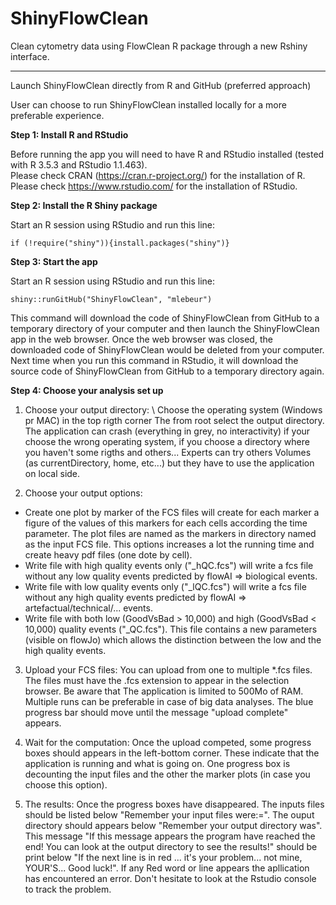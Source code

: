 ShinyFlowClean
========
Clean cytometry data using FlowClean R package through a new Rshiny interface.

*****

Launch ShinyFlowClean directly from R and GitHub (preferred approach)

User can choose to run ShinyFlowClean installed locally for a more preferable experience.

**Step 1: Install R and RStudio**

Before running the app you will need to have R and RStudio installed (tested with R 3.5.3 and RStudio 1.1.463).  
Please check CRAN (<a href="https://cran.r-project.org/" target="_blank">https://cran.r-project.org/</a>) for the installation of R.  
Please check <a href="https://www.rstudio.com/" target="_blank">https://www.rstudio.com/</a> for the installation of RStudio.  

**Step 2: Install the R Shiny package**

Start an R session using RStudio and run this line:  
```
if (!require("shiny")){install.packages("shiny")}
```

**Step 3: Start the app**  

Start an R session using RStudio and run this line:  
```
shiny::runGitHub("ShinyFlowClean", "mlebeur")
```
This command will download the code of ShinyFlowClean from GitHub to a temporary directory of your computer and then launch the ShinyFlowClean app in the web browser. Once the web browser was closed, the downloaded code of ShinyFlowClean would be deleted from your computer. Next time when you run this command in RStudio, it will download the source code of ShinyFlowClean from GitHub to a temporary directory again. 

**Step 4: Choose your analysis set up**  

1. Choose your output directory: \\
Choose the operating system (Windows pr MAC) in the top rigth corner
The from root select the output directory.
The application can crash (everything in grey, no interactivity) if your choose the wrong operating system, if you choose a directory where you haven't some rigths and others...
Experts can try others Volumes (as currentDirectory, home, etc...) but they have to use the application on local side.

2. Choose your output options:
  * Create one plot by marker of the FCS files will create for each marker a figure of the values of this markers for each cells according the time parameter. The plot files are named as the markers in directory named as the input FCS file. This options increases a lot the running time and create heavy pdf files (one dote by cell). 
  * Write file with high quality events only ("_hQC.fcs") will write a fcs file without any low quality events predicted by flowAI => biological events.
  * Write file with low quality events only ("_lQC.fcs") will write a fcs file without any high quality events predicted by flowAI => artefactual/technical/... events.
  * Write file with both low (GoodVsBad > 10,000) and high (GoodVsBad < 10,000) quality events ("_QC.fcs"). This file contains a new parameters (visible on flowJo) which allows the distinction between the low and the high quality events.

3. Upload your FCS files:
You can upload from one to multiple \*.fcs files.
The files must have the .fcs extension to appear in the selection browser.
Be aware that The application is limited to 500Mo of RAM.
Multiple runs can be preferable in case of big data analyses.
The blue progress bar should move until the message \"upload complete\" appears.

4. Wait for the computation:
Once the upload competed, some progress boxes should appears in the left-bottom corner. These indicate that the application is running and what is going on. One progress box is decounting the input files and the other the marker plots (in case you choose this option).

5. The results:
Once the progress boxes have disappeared.
The inputs files should be listed below \"Remember your input files were:=\".
The ouput directory should appears below \"Remember your output directory was\".
This message \"If this message appears the program have reached the end! You can look at the output directory to see the results!\" should be print below \"If the next line is in red ... it's your problem... not mine, YOUR'S... Good luck!\".
If any Red word or line appears the apllication has encountered an error. Don't hesitate to look at the Rstudio console to track the problem.



